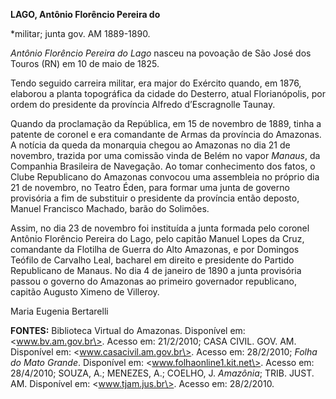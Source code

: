 **LAGO, Antônio Florêncio Pereira do**

\*militar; junta gov. AM 1889-1890.

*Antônio Florêncio Pereira do Lago* nasceu na povoação de São José dos
Touros (RN) em 10 de maio de 1825.

Tendo seguido carreira militar, era major do Exército quando, em 1876,
elaborou a planta topográfica da cidade do Desterro, atual
Florianópolis, por ordem do presidente da província Alfredo
d’Escragnolle Taunay.

Quando da proclamação da República, em 15 de novembro de 1889, tinha a
patente de coronel e era comandante de Armas da província do Amazonas. A
notícia da queda da monarquia chegou ao Amazonas no dia 21 de novembro,
trazida por uma comissão vinda de Belém no vapor *Manaus*, da Companhia
Brasileira de Navegação. Ao tomar conhecimento dos fatos, o Clube
Republicano do Amazonas convocou uma assembleia no próprio dia 21 de
novembro, no Teatro Éden, para formar uma junta de governo provisória a
fim de substituir o presidente da província então deposto, Manuel
Francisco Machado, barão do Solimões.

Assim, no dia 23 de novembro foi instituída a junta formada pelo coronel
Antônio Florêncio Pereira do Lago, pelo capitão Manuel Lopes da Cruz,
comandante da Flotilha de Guerra do Alto Amazonas, e por Domingos
Teófilo de Carvalho Leal, bacharel em direito e presidente do Partido
Republicano de Manaus. No dia 4 de janeiro de 1890 a junta provisória
passou o governo do Amazonas ao primeiro governador republicano, capitão
Augusto Ximeno de Villeroy.

Maria Eugenia Bertarelli

**FONTES:** Biblioteca Virtual do Amazonas. Disponível em:
\<www.bv.am.gov.br\>. Acesso em: 21/2/2010; CASA CIVIL. GOV. AM.
Disponível em: \<www.casacivil.am.gov.br\>. Acesso em: 28/2/2010; *Folha
do Mato Grande*. Disponível em: \<www.folhaonline1.kit.net\>. Acesso em:
28/4/2010; SOUZA, A.; MENEZES, A.; COELHO, J. *Amazônia*; TRIB. JUST.
AM. Disponível em: \<www.tjam.jus.br\>. Acesso em: 28/2/2010.
